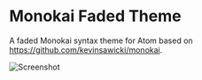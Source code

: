# Monokai Faded Theme

A faded Monokai syntax theme for Atom based on https://github.com/kevinsawicki/monokai.

![Screenshot](http://dionmunk.com/assets/posts/2016-02-29-monokai-my-life/monokai-faded.png)
